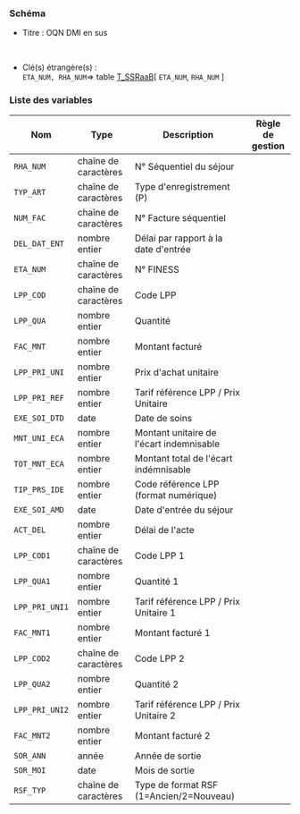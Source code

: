 ### Schéma


- Titre : OQN DMI en sus
<br />



- Clé(s) étrangère(s) : <br />
`ETA_NUM, RHA_NUM`=> table [T_SSRaaB](/tables/T_SSRaaB)[ `ETA_NUM`, `RHA_NUM` ]<br />

 
### Liste des variables

Nom | Type | Description | Règle de gestion
-|-|-|-
`RHA_NUM`| chaîne de caractères |N° Séquentiel du séjour||
`TYP_ART`| chaîne de caractères |Type d'enregistrement (P)||
`NUM_FAC`| chaîne de caractères |N° Facture séquentiel||
`DEL_DAT_ENT`| nombre entier |Délai par rapport à la date d'entrée||
`ETA_NUM`| chaîne de caractères |N° FINESS||
`LPP_COD`| chaîne de caractères |Code LPP ||
`LPP_QUA`| nombre entier |Quantité ||
`FAC_MNT`| nombre entier |Montant facturé ||
`LPP_PRI_UNI`| nombre entier |Prix d'achat unitaire||
`LPP_PRI_REF`| nombre entier |Tarif référence LPP / Prix Unitaire ||
`EXE_SOI_DTD`| date |Date de soins||
`MNT_UNI_ECA`| nombre entier |Montant unitaire de l'écart indemnisable||
`TOT_MNT_ECA`| nombre entier |Montant total de l'écart indémnisable||
`TIP_PRS_IDE`| nombre entier |Code référence LPP (format numérique)||
`EXE_SOI_AMD`| date |Date d'entrée du séjour||
`ACT_DEL`| nombre entier |Délai de l'acte||
`LPP_COD1`| chaîne de caractères |Code LPP 1||
`LPP_QUA1`| nombre entier |Quantité 1||
`LPP_PRI_UNI1`| nombre entier |Tarif référence LPP / Prix Unitaire 1||
`FAC_MNT1`| nombre entier |Montant facturé 1||
`LPP_COD2`| chaîne de caractères |Code LPP 2||
`LPP_QUA2`| nombre entier |Quantité 2||
`LPP_PRI_UNI2`| nombre entier |Tarif référence LPP / Prix Unitaire 2||
`FAC_MNT2`| nombre entier |Montant facturé 2||
`SOR_ANN`| année |Année de sortie||
`SOR_MOI`| date |Mois de sortie||
`RSF_TYP`| chaîne de caractères |Type de format RSF (1=Ancien/2=Nouveau)||